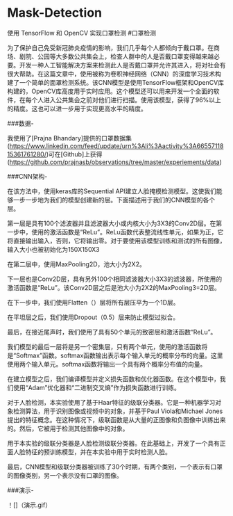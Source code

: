# Mask-Detection
使用 TensorFlow 和 OpenCV 实现口罩检测
#口罩检测

为了保护自己免受新冠肺炎疫情的影响，我们几乎每个人都倾向于戴口罩。在商场、剧院、公园等大多数公共集会上，检查人群中的人是否戴口罩变得越来越必要。开发一种人工智能解决方案来检测此人是否戴口罩并允许其进入，将对社会有很大帮助。在这篇文章中，使用被称为卷积神经网络（CNN）的深度学习技术构建了一个简单的面罩检测系统。该CNN模型是使用TensorFlow框架和OpenCV库构建的，OpenCV库高度用于实时应用。这个模型还可以用来开发一个全面的软件，在每个人进入公共集会之前对他们进行扫描。使用该模型，获得了96%以上的精度。这也可以进一步用于实现更高水平的精度。


###数据-

我使用了[Prajna Bhandary]提供的口罩数据集(https://www.linkedin.com/feed/update/urn%3Ali%3Aactivity%3A6655711815361761280/)可在[Github]上获得(https://github.com/prajnasb/observations/tree/master/experiements/data)



###CNN架构-

在该方法中，使用keras库的Sequential API建立人脸掩模检测模型。这使我们能够一步一步地为我们的模型创建新的层。下面描述用于我们的CNN模型的各个层。



第一层是具有100个滤波器并且滤波器大小或内核大小为3X3的Conv2D层。在第一步中，使用的激活函数是“ReLu”。ReLu函数代表整流线性单元，如果为正，它将直接输出输入，否则，它将输出零。对于要使用该模型训练和测试的所有图像，输入大小也被初始化为150X150X3



在第二层中，使用MaxPooling2D，池大小为2X2。



下一层也是Conv2D层，具有另外100个相同滤波器大小3X3的滤波器，所使用的激活函数是“ReLu”。该Conv2D层之后是池大小为2X2的MaxPooling3=2D层。



在下一步中，我们使用Flatten（）层将所有层压平为一个1D层。



在平坦层之后，我们使用Dropout（0.5）层来防止模型过拟合。



最后，在接近尾声时，我们使用了具有50个单元的致密层和激活函数“ReLu”。



我们模型的最后一层将是另一个密集层，只有两个单元，使用的激活函数将是“Softmax”函数。softmax函数输出表示每个输入单元的概率分布的向量。这里使用两个输入单元。softmax函数将输出一个具有两个概率分布值的向量。


在建立模型之后，我们编译模型并定义损失函数和优化器函数。在这个模型中，我们使用“Adam”优化器和“二进制交叉熵”作为损失函数进行训练。


对于人脸检测，本实验使用了基于Haar特征的级联分类器。它是一种机器学习对象检测算法，用于识别图像或视频中的对象，并基于Paul Viola和Michael Jones提出的特征概念。在这种情况下，级联函数是从大量的正图像和负图像中训练出来的。然后，它被用于检测其他图像中的对象。



用于本实验的级联分类器是人脸检测级联分类器。在此基础上，开发了一个具有正面人脸特征的预训练模型，并在本实验中用于实时检测人脸。



最后，CNN模型和级联分类器被训练了30个时期，有两个类别，一个表示有口罩的图像类别，另一个表示没有口罩的图像。


###演示-

！[]（演示.gif）
